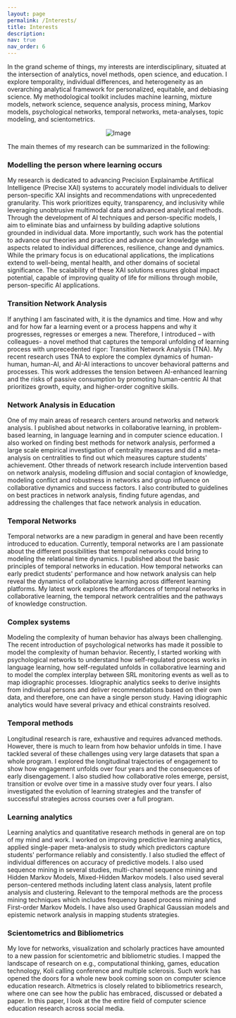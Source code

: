 ```yaml
---
layout: page
permalink: /Interests/
title: Interests
description:
nav: true
nav_order: 6
---
```


In the grand scheme of things, my interests are interdisciplinary, situated at the intersection of analytics, novel methods, open science, and education. I explore temporality, individual differences, and heterogeneity as an overarching analytical framework for personalized, equitable, and debiasing science. My methodological toolkit includes machine learning, mixture models, network science, sequence analysis, process mining, Markov models, psychological networks, temporal networks, meta-analyses, topic modeling, and scientometrics.

<p align="center">
  <img src="https://mohsaqr.github.io/assets/img/ERC.jpg" alt="Image">
</p>


The main themes of my research can be summarized in the following:

### Modelling the person where learning occurs

My research is dedicated to advancing Precision Explainambe Artifiical Intelligence (Precise XAI) systems to accurately model individuals to deliver person-specific XAI insights and recommendations with unprecedented granularity. This work prioritizes equity, transparency, and inclusivity while leveraging unobtrusive multimodal data and advanced analytical methods. Through the development of AI techniques and person-specific models, I aim to eliminate bias and unfairness by building adaptive solutions grounded in individual data. More importantly, such work has the potential to advance our theories and practice and advance our knowledge with aspects related to individual differences, resilience, change and dynamics. While the primary focus is on educational applications, the implications extend to well-being, mental health, and other domains of societal significance. The scalability of these XAI solutions ensures global impact potential, capable of improving quality of life for millions through mobile, person-specific AI applications.

### Transition Network Analysis

If anything I am fascinated with, it is the dynamics and time. How and why and for how far a learning event or a process happens and why it progresses, regresses or emerges a new. Therefore, I introduced – with colleagues- a novel method that captures the temporal unfolding of learning process with unprecedented rigor: Transition Network Analysis (TNA).  My recent research uses TNA to explore the complex dynamics of human-human, human-AI, and AI-AI interactions to uncover behavioral patterns and processes. This work addresses the tension between AI-enhanced learning and the risks of passive consumption by promoting human-centric AI that prioritizes growth, equity, and higher-order cognitive skills.

### Network Analysis in Education

One of my main areas of research centers around networks and network analysis. I published about networks in collaborative learning, in problem-based learning, in language learning and in computer science education. I also worked on finding best methods for network analysis, performed a large scale empirical investigation of centrality measures and did a meta-analysis on centralities to find out which measures capture students' achievement. Other threads of network research include intervention based on network analysis, modeling diffusion and social contagion of knowledge, modeling conflict and robustness in networks and group influence on collaborative dynamics and success factors. I also contributed to guidelines on best practices in network analysis, finding future agendas, and addressing the challenges that face network analysis in education.

### Temporal Networks

Temporal networks are a new paradigm in general and have been recently introduced to education. Currently, temporal networks are I am passionate about the different possibilities that temporal networks could bring to modeling the relational time dynamics. I published about the basic principles of temporal networks in education. How temporal networks can early predict students' performance and how network analysis can help reveal the dynamics of collaborative learning across different learning platforms. My latest work explores the affordances of temporal networks in collaborative learning, the temporal network centralities and the pathways of knowledge construction.

### Complex systems

Modeling the complexity of human behavior has always been challenging. The recent introduction of psychological networks has made it possible to model the complexity of human behavior. Recently, I started working with psychological networks to understand how self-regulated process works in language learning, how self-regulated unfolds in collaborative learning and to model the complex interplay between SRL monitoring events as well as to map idiographic processes. Idiographic analytics seeks to derive insights from individual persons and deliver recommendations based on their own data, and therefore, one can have a single person study. Having idiographic analytics would have several privacy and ethical constraints resolved.

### Temporal methods

Longitudinal research is rare, exhaustive and requires advanced methods. However, there is much to learn from how behavior unfolds in time. I have tackled several of these challenges using very large datasets that span a whole program. I explored the longitudinal trajectories of engagement to show how engagement unfolds over four years and the consequences of early disengagement. I also studied how collaborative roles emerge, persist, transition or evolve over time in a massive study over four years. I also investigated the evolution of learning strategies and the transfer of successful strategies across courses over a full program.

### Learning analytics

Learning analytics and quantitative research methods in general are on top of my mind and work. I worked on improving predictive learning analytics, applied single-paper meta-analysis to study which predictors capture students' performance reliably and consistently. I also studied the effect of individual differences on accuracy of predictive models. I also used sequence mining in several studies, multi-channel sequence mining and Hidden Markov Models, Mixed-Hidden Markov models. I also used several person-centered methods including latent class analysis, latent profile analysis and clustering. Relevant to the temporal methods are the process mining techniques which includes frequency based process mining and First-order Markov Models. I have also used Graphical Gaussian models and epistemic network analysis in mapping students strategies.

### Scientometrics and Bibliometrics

My love for networks, visualization and scholarly practices have amounted to a new passion for scientometric and bibliometric studies. I mapped the landscape of research on e.g., computational thinking, games, education technology, Koli calling conference and multiple sclerosis. Such work has opened the doors for a whole new book coming soon on computer science education research. Altmetrics is closely related to bibliometrics research, where one can see how the public has embraced, discussed or debated a paper. In this paper, I look at the the entire field of computer science education research across social media.

